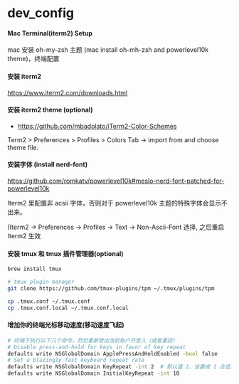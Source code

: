 # dev_config

#### Mac Terminal(iterm2) Setup

mac 安装 oh-my-zsh 主题 (mac install oh-mh-zsh and powerlevel10k theme)，终端配置

#### 安装 iterm2

https://www.iterm2.com/downloads.html

#### 安装 iterm2 theme (optional)

- https://github.com/mbadolato/iTerm2-Color-Schemes

Term2 > Preferences > Profiles > Colors Tab -> import from and choose theme file.

#### 安装字体 (install nerd-font)

https://github.com/romkatv/powerlevel10k#meslo-nerd-font-patched-for-powerlevel10k

Iterm2 里配置非 acsii 字体，否则对于 powerlevel10k 主题的特殊字体会显示不出来。

(Iterm2 -> Preferences -> Profiles -> Text -> Non-Ascii-Font 选择, 之后重启 Iterm2 生效

#### 安装 tmux 和 tmux 插件管理器(optional)

```bash
brew install tmux

# tmux plugin manager
git clone https://github.com/tmux-plugins/tpm ~/.tmux/plugins/tpm

cp .tmux.conf ~/.tmux.conf
cp .tmux.conf.local ~/.tmux.conf.local
```

#### 增加你的终端光标移动速度(移动速度飞起)

```bash
# 终端下执行以下几个命令，然后重新登出当前账户并登入（或者重启）
# Disable press-and-hold for keys in favor of key repeat
defaults write NSGlobalDomain ApplePressAndHoldEnabled -bool false
# Set a blazingly fast keyboard repeat rate
defaults write NSGlobalDomain KeyRepeat -int 2  # 默认值 2，设置成 1 合适，设置成 0 就太快了
defaults write NSGlobalDomain InitialKeyRepeat -int 10
```

